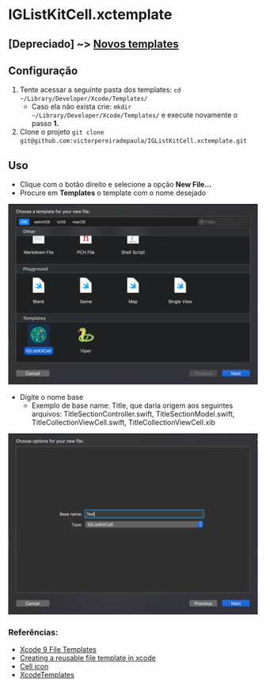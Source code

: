 # IGListKitCell.xctemplate

## [Depreciado] ~> [Novos templates](https://github.com/victorpereiradepaula/VTemplates)

## Configuração

1. Tente acessar a seguinte pasta dos templates: ``` cd ~/Library/Developer/Xcode/Templates/ ``` 
    * Caso ela não exista crie: ``` mkdir ~/Library/Developer/Xcode/Templates/ ``` e execute novamente o passo **1.**
1. Clone o projeto ``` git clone git@github.com:victorpereiradepaula/IGListKitCell.xctemplate.git ```

## Uso

- Clique com o botão direito e selecione a opção **New File...**
- Procure em **Templates** o template com o nome desejado

<div style="text-align: center">
    <img alt="Procure em Templates o template com o nome desejado" src="./images/step-1.png"/>
</div>

- Digite o nome base
    * Exemplo de base name: Title, que daria origem aos seguintes arquivos: TitleSectionController.swift, TitleSectionModel.swift, TitleCollectionViewCell.swift, TitleCollectionViewCell.xib

<div style="text-align: center">
    <img alt="Digite o nome base" src="./images/step-2.png"/>
</div>

### Referências:
- [Xcode 9 File Templates](http://jeanetienne.net/2017/09/10/xcode-templates.html)
- [Creating a reusable file template in xcode](https://medium.com/@abhimuralidharan/creating-a-reusable-file-template-in-xcode-8c49830bc3a0)
- [Cell icon](https://www.flaticon.com/free-icon/bacteria_1176251)
- [XcodeTemplates](https://github.com/vitormesquita/XcodeTemplates)
